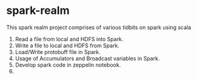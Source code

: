 # spark-realm

This spark realm project comprises of various tidbits on spark using scala

1) Read a file from local and HDFS into Spark.
2) Write a file to local and HDFS from Spark.
3) Load/Write protobuff file in Spark.
4) Usage of Accumulators and Broadcast variables in Spark.
5) Develop spark code in zeppelin notebook.
6)
